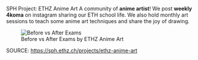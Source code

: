 SPH Project: ETHZ Anime Art
A community of __anime artist__! We post __weekly 4koma__ on instagram sharing our ETH school life. We also hold monthly art sessions to teach some anime art techniques and share the joy of drawing.

<figure><img alt="Before vs After Exams" src="https://sph.ethz.ch/uploads/images/IMG_6034.JPG"/><figcaption>Before vs After Exams by ETHZ Anime Art</figcaption></figure>


SOURCE: https://sph.ethz.ch/projects/ethz-anime-art